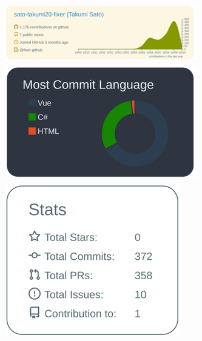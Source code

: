 [![](https://raw.githubusercontent.com/sato-takumi20-fixer/sato-takumi20-fixer/main/profile-summary-card-output/solarized/0-profile-details.svg)](https://github.com/vn7n24fzkq/github-profile-summary-cards)

[![](https://raw.githubusercontent.com/sato-takumi20-fixer/sato-takumi20-fixer/main/profile-summary-card-output/nord_dark/2-most-commit-language.svg)](https://github.com/vn7n24fzkq/github-profile-summary-cards)

[![](https://raw.githubusercontent.com/sato-takumi20-fixer/sato-takumi20-fixer/main/profile-summary-card-output/default/3-stats.svg)](https://github.com/vn7n24fzkq/github-profile-summary-cards)
